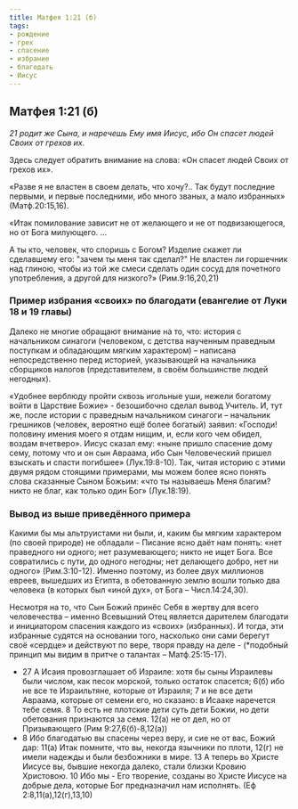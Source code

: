 ```yaml
---
title: Матфея 1:21 (б)
tags: 
- рождение
- грех
- спасение
- избрание
- благодать
- Иисус
---
```

## Матфея 1:21 (б)

*21 родит же Сына, и наречешь Ему имя Иисус, ибо Он спасет людей Своих от грехов их.*

Здесь следует обратить внимание на слова: «Он спасет людей Своих от грехов их». 

«Разве я не властен в своем делать, что хочу?.. Так будут последние первыми, и первые последними, ибо много званых, а мало избранных» (Матф.20:15,16).

«Итак помилование зависит не от желающего и не от подвизающегося, но от Бога милующего. …  

А ты кто, человек, что споришь с Богом?  Изделие скажет ли сделавшему его: "зачем ты меня так сделал?"  Не властен ли горшечник над глиною, чтобы из той же смеси сделать один сосуд для почетного употребления, а другой для низкого?» (Рим.9:16,20,21)

### Пример избрания «своих» по благодати  (евангелие от Луки 18 и 19 главы)

Далеко не многие обращают внимание на то, что:  история с начальником синагоги (человеком, с детства наученным праведным поступкам и обладающим мягким характером) – написана непосредственно перед историей, указывающей на начальника сборщиков налогов (представителем, в своём большинстве людей негодных). 

«Удобнее верблюду пройти сквозь игольные уши, нежели богатому войти в Царствие Божие» - безошибочно сделал вывод Учитель. И, тут же, после истории с праведным начальником синагоги – начальник грешников (человек, вероятно ещё более богатый) заявил: «Господи! половину имения моего я отдам нищим, и, если кого чем обидел, воздам вчетверо». Иисус сказал ему: «ныне пришло спасение дому сему, потому что и он сын Авраама,  ибо Сын Человеческий пришел взыскать и спасти погибшее» (Лук.19:8-10).  Так, читая историю с этими двумя рядом стоящими примерами, мы можем более ясно понять слова сказанные Сыном Божьим: «что ты называешь Меня благим? никто не благ, как только один Бог» (Лук.18:19). 

### Вывод из выше приведённого примера

Какими бы мы альтруистами ни были, и, каким бы мягким характером (по своей природе) не обладали – Писание ясно даёт нам понять: «нет праведного ни одного;  нет разумевающего; никто не ищет Бога.  Все совратились с пути, до одного негодны; нет делающего добро, нет ни одного» (Рим.3:10-12).  Именно поэтому,  из более двух миллионов евреев, вышедших из Египта,  в обетованную землю вошли только два человека (в которых был «иной дух», от Бога – Числ.14:24,30).  

Несмотря на то, что Сын Божий принёс Себя в жертву  для всего человечества – именно Всевышний Отец  является дарителем благодати и инициатором спасения каждого из «своих» (избранных). И тогда, эти избранные судятся на основании того, насколько они сами берегут своё «сердце» и действуют по вере, творя правду на деле - (*подобный принцип мы видим в притче о талантах – Матф.25:15-17). 

* 27 А Исаия провозглашает об Израиле: хотя бы сыны Израилевы были числом, как песок морской, только остаток спасется; 6(б) ибо не все те Израильтяне, которые от Израиля; 7 и не все дети Авраама, которые от семени его, но сказано: в Исааке наречется тебе семя. 8 То есть не плотские дети суть дети Божии, но дети обетования признаются за семя. 12(а) не от дел, но от Призывающего (Рим 9:27,6(б)-8,12(а))
* 8 Ибо благодатью вы спасены через веру, и сие не от вас, Божий дар: 11(а) Итак помните, что вы, некогда язычники по плоти, 12(г) не имели надежды и были безбожники в мире. 13 А теперь во Христе Иисусе вы, бывшие некогда далеко, стали близки Кровию Христовою. 10 Ибо мы - Его творение, созданы во Христе Иисусе на добрые дела, которые Бог предназначил нам исполнять. (Еф 2:8,11(а),12(г),13,10)